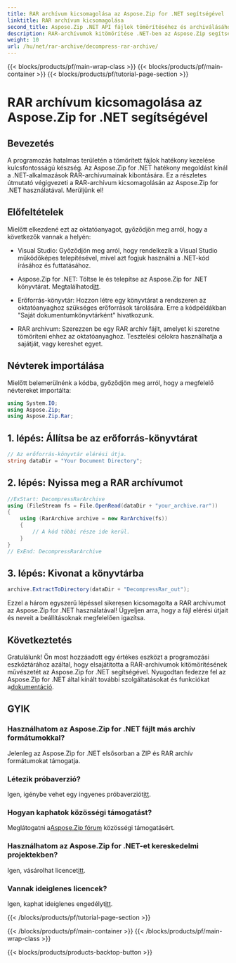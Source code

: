 ```yaml
---
title: RAR archívum kicsomagolása az Aspose.Zip for .NET segítségével
linktitle: RAR archívum kicsomagolása
second_title: Aspose.Zip .NET API fájlok tömörítéséhez és archiválásához
description: RAR-archívumok kitömörítése .NET-ben az Aspose.Zip segítségével. Lépésről lépésre szóló útmutató a hatékony fájlkezeléshez. Letöltés most!
weight: 10
url: /hu/net/rar-archive/decompress-rar-archive/
---
```


{{< blocks/products/pf/main-wrap-class >}}
{{< blocks/products/pf/main-container >}}
{{< blocks/products/pf/tutorial-page-section >}}

# RAR archívum kicsomagolása az Aspose.Zip for .NET segítségével


## Bevezetés

A programozás hatalmas területén a tömörített fájlok hatékony kezelése kulcsfontosságú készség. Az Aspose.Zip for .NET hatékony megoldást kínál a .NET-alkalmazások RAR-archívumainak kibontására. Ez a részletes útmutató végigvezeti a RAR-archívum kicsomagolásán az Aspose.Zip for .NET használatával. Merüljünk el!

## Előfeltételek

Mielőtt elkezdené ezt az oktatóanyagot, győződjön meg arról, hogy a következők vannak a helyén:

- Visual Studio: Győződjön meg arról, hogy rendelkezik a Visual Studio működőképes telepítésével, mivel azt fogjuk használni a .NET-kód írásához és futtatásához.

-  Aspose.Zip for .NET: Töltse le és telepítse az Aspose.Zip for .NET könyvtárat. Megtalálhatod[itt](https://releases.aspose.com/zip/net/).

- Erőforrás-könyvtár: Hozzon létre egy könyvtárat a rendszeren az oktatóanyaghoz szükséges erőforrások tárolására. Erre a kódpéldákban "Saját dokumentumkönyvtárként" hivatkozunk.

- RAR archívum: Szerezzen be egy RAR archív fájlt, amelyet ki szeretne tömöríteni ehhez az oktatóanyaghoz. Tesztelési célokra használhatja a sajátját, vagy kereshet egyet.

## Névterek importálása

Mielőtt belemerülnénk a kódba, győződjön meg arról, hogy a megfelelő névtereket importálta:

```csharp
using System.IO;
using Aspose.Zip;
using Aspose.Zip.Rar;
```

## 1. lépés: Állítsa be az erőforrás-könyvtárat

```csharp
// Az erőforrás-könyvtár elérési útja.
string dataDir = "Your Document Directory";
```

## 2. lépés: Nyissa meg a RAR archívumot

```csharp
//ExStart: DecompressRarArchive
using (FileStream fs = File.OpenRead(dataDir + "your_archive.rar"))
{
    using (RarArchive archive = new RarArchive(fs))
    {
        // A kód többi része ide kerül.
    }
}
// ExEnd: DecompressRarArchive
```

## 3. lépés: Kivonat a könyvtárba

```csharp
archive.ExtractToDirectory(dataDir + "DecompressRar_out");
```

Ezzel a három egyszerű lépéssel sikeresen kicsomagolta a RAR archívumot az Aspose.Zip for .NET használatával! Ügyeljen arra, hogy a fájl elérési útjait és neveit a beállításoknak megfelelően igazítsa.

## Következtetés

 Gratulálunk! Ön most hozzáadott egy értékes eszközt a programozási eszköztárához azáltal, hogy elsajátította a RAR-archívumok kitömörítésének művészetét az Aspose.Zip for .NET segítségével. Nyugodtan fedezze fel az Aspose.Zip for .NET által kínált további szolgáltatásokat és funkciókat a[dokumentáció](https://reference.aspose.com/zip/net/).

## GYIK

### Használhatom az Aspose.Zip for .NET fájlt más archív formátumokkal?
Jelenleg az Aspose.Zip for .NET elsősorban a ZIP és RAR archív formátumokat támogatja.

### Létezik próbaverzió?
 Igen, igénybe vehet egy ingyenes próbaverziót[itt](https://releases.aspose.com/).

### Hogyan kaphatok közösségi támogatást?
 Meglátogatni a[Aspose.Zip fórum](https://forum.aspose.com/c/zip/37) közösségi támogatásért.

### Használhatom az Aspose.Zip for .NET-et kereskedelmi projektekben?
 Igen, vásárolhat licencet[itt](https://purchase.aspose.com/buy).

### Vannak ideiglenes licencek?
 Igen, kaphat ideiglenes engedélyt[itt](https://purchase.aspose.com/temporary-license/).

{{< /blocks/products/pf/tutorial-page-section >}}

{{< /blocks/products/pf/main-container >}}
{{< /blocks/products/pf/main-wrap-class >}}

{{< blocks/products/products-backtop-button >}}
